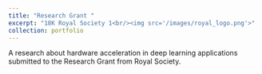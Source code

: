```yaml
---
title: "Research Grant "
excerpt: "18K Royal Society 1<br/><img src='/images/royal_logo.png'>"
collection: portfolio
---
```

A research about hardware acceleration in deep learning applications submitted to the Research Grant from Royal Society. 
